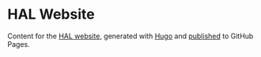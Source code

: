 # HAL Website

Content for the [HAL website](https://hal.github.io), generated with [Hugo](https://gohugo.io/) and [published](.github/workflows/publish.yml) to GitHub Pages. 
